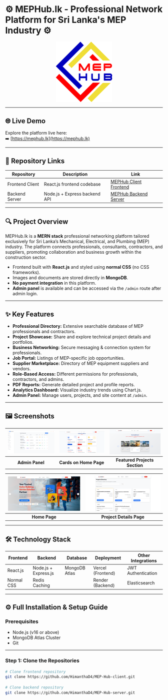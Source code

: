 # ⚙️ MEPHub.lk - Professional Network Platform for Sri Lanka's MEP Industry ⚙️

<p align="center">
  <img src="https://github.com/HimanthaD4/MEP-Hub-client/blob/main/src/images/logo.png?raw=true" alt="MEPHub Logo" width="180" />
</p>

---

## 🌐 Live Demo

Explore the platform live here:  
➡️ [https://mephub.lk](https://mephub.lk)

---

## 📂 Repository Links

| Repository        | Description                             | Link                                                                                      |
|-------------------|---------------------------------------|-------------------------------------------------------------------------------------------|
| Frontend Client   | React.js frontend codebase             | [MEPHub Client Frontend](https://github.com/HimanthaD4/MEP-Hub-client)                     |
| Backend Server    | Node.js + Express backend API          | [MEPHub Backend Server](https://github.com/HimanthaD4/MEP-Hub-server)                      |

---

## 🔍 Project Overview

MEPHub.lk is a **MERN stack** professional networking platform tailored exclusively for Sri Lanka’s Mechanical, Electrical, and Plumbing (MEP) industry. The platform connects professionals, consultants, contractors, and suppliers, promoting collaboration and business growth within the construction sector.

- Frontend built with **React.js** and styled using **normal CSS** (no CSS frameworks).  
- Images and documents are stored directly in **MongoDB**.  
- **No payment integration** in this platform.  
- **Admin panel** is available and can be accessed via the `/admin` route after admin login.

---

## ✨ Key Features

- **Professional Directory:** Extensive searchable database of MEP professionals and contractors.  
- **Project Showcase:** Share and explore technical project details and portfolios.  
- **Business Networking:** Secure messaging & connection system for professionals.  
- **Job Portal:** Listings of MEP-specific job opportunities.  
- **Supplier Marketplace:** Directory of MEP equipment suppliers and vendors.  
- **Role-Based Access:** Different permissions for professionals, contractors, and admins.  
- **PDF Reports:** Generate detailed project and profile reports.  
- **Analytics Dashboard:** Visualize industry trends using Chart.js.  
- **Admin Panel:** Manage users, projects, and site content at `/admin`.  

---

## 🖼️ Screenshots

<div align="center">

| ![Admin Panel](https://github.com/HimanthaD4/MEP-Hub-client/blob/main/src/images/sreenshots/adminpanel.png?raw=true) | ![Cards on Home](https://github.com/HimanthaD4/MEP-Hub-client/blob/main/src/images/sreenshots/cards.png?raw=true) | ![Featured Projects](https://github.com/HimanthaD4/MEP-Hub-client/blob/main/src/images/sreenshots/featuredProjects.png?raw=true) |
|:--------------------------------------------------------------------------------------:|:--------------------------------------------------------------------------------------:|:----------------------------------------------------------------------------------------------:|
| **Admin Panel**                                                                        | **Cards on Home Page**                                                                  | **Featured Projects Section**                                                                   |

| ![Home Page](https://github.com/HimanthaD4/MEP-Hub-client/blob/main/src/images/sreenshots/home.png?raw=true) | ![Project Details](https://github.com/HimanthaD4/MEP-Hub-client/blob/main/src/images/sreenshots/projectDetails.png?raw=true) |
|:-----------------------------------------------------------------------------------:|:----------------------------------------------------------------------------------------------:|
| **Home Page**                                                                       | **Project Details Page**                                                                       |

</div>

---

## 🛠️ Technology Stack

| Frontend           | Backend               | Database          | Deployment     | Other Integrations         |
|--------------------|-----------------------|-------------------|----------------|---------------------------|
| React.js           | Node.js + Express.js  | MongoDB Atlas     | Vercel (Frontend) | JWT Authentication       |
| Normal CSS         | Redis Caching         |                   | Render (Backend) | Elasticsearch             |

---

## ⚙️ Full Installation & Setup Guide

### Prerequisites

- Node.js (v16 or above)  
- MongoDB Atlas Cluster  
- Git  

---

### Step 1: Clone the Repositories

```bash
# Clone frontend repository
git clone https://github.com/HimanthaD4/MEP-Hub-client.git

# Clone backend repository
git clone https://github.com/HimanthaD4/MEP-Hub-server.git
